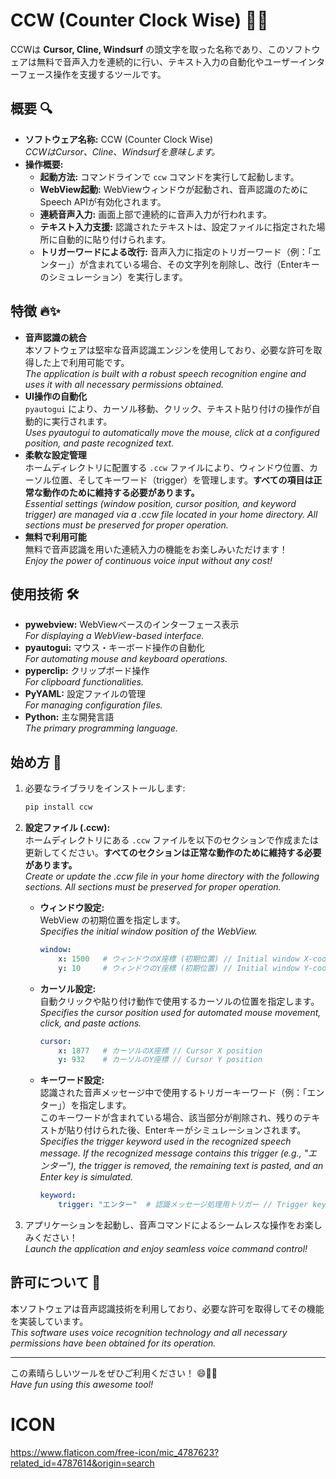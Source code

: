 # CCW (Counter Clock Wise) 🎤🚀

CCWは **Cursor, Cline, Windsurf** の頭文字を取った名称であり、このソフトウェアは無料で音声入力を連続的に行い、テキスト入力の自動化やユーザーインターフェース操作を支援するツールです。

## 概要 🔍
- **ソフトウェア名称:** CCW (Counter Clock Wise)  
  *CCWはCursor、Cline、Windsurfを意味します。*
- **操作概要:**  
  - **起動方法:** コマンドラインで `ccw` コマンドを実行して起動します。
  - **WebView起動:** WebViewウィンドウが起動され、音声認識のためにSpeech APIが有効化されます。
  - **連続音声入力:** 画面上部で連続的に音声入力が行われます。
  - **テキスト入力支援:** 認識されたテキストは、設定ファイルに指定された場所に自動的に貼り付けられます。
  - **トリガーワードによる改行:** 音声入力に指定のトリガーワード（例：「エンター」）が含まれている場合、その文字列を削除し、改行（Enterキーのシミュレーション）を実行します。

## 特徴 🔥✨
- **音声認識の統合**  
  本ソフトウェアは堅牢な音声認識エンジンを使用しており、必要な許可を取得した上で利用可能です。  
  *The application is built with a robust speech recognition engine and uses it with all necessary permissions obtained.*
- **UI操作の自動化**  
  `pyautogui` により、カーソル移動、クリック、テキスト貼り付けの操作が自動的に実行されます。  
  *Uses pyautogui to automatically move the mouse, click at a configured position, and paste recognized text.*
- **柔軟な設定管理**  
  ホームディレクトリに配置する `.ccw` ファイルにより、ウィンドウ位置、カーソル位置、そしてキーワード（trigger）を管理します。**すべての項目は正常な動作のために維持する必要があります。**  
  *Essential settings (window position, cursor position, and keyword trigger) are managed via a .ccw file located in your home directory. All sections must be preserved for proper operation.*
- **無料で利用可能**  
  無料で音声認識を用いた連続入力の機能をお楽しみいただけます！  
  *Enjoy the power of continuous voice input without any cost!*

## 使用技術 🛠️
- **pywebview:** WebViewベースのインターフェース表示  
  *For displaying a WebView-based interface.*
- **pyautogui:** マウス・キーボード操作の自動化  
  *For automating mouse and keyboard operations.*
- **pyperclip:** クリップボード操作  
  *For clipboard functionalities.*
- **PyYAML:** 設定ファイルの管理  
  *For managing configuration files.*
- **Python:** 主な開発言語  
  *The primary programming language.*

## 始め方 🚀
1. 必要なライブラリをインストールします:
    ```sh
    pip install ccw
    ```
2. **設定ファイル (.ccw):**  
   ホームディレクトリにある `.ccw` ファイルを以下のセクションで作成または更新してください。**すべてのセクションは正常な動作のために維持する必要があります。**  
   *Create or update the .ccw file in your home directory with the following sections. All sections must be preserved for proper operation.*
   
   - **ウィンドウ設定:**  
     WebView の初期位置を指定します。  
     *Specifies the initial window position of the WebView.*
     ```yaml
     window:
         x: 1500   # ウィンドウのX座標 (初期位置) // Initial window X-coordinate
         y: 10     # ウィンドウのY座標 (初期位置) // Initial window Y-coordinate
     ```
     
   - **カーソル設定:**  
     自動クリックや貼り付け動作で使用するカーソルの位置を指定します。  
     *Specifies the cursor position used for automated mouse movement, click, and paste actions.*
     ```yaml
     cursor:
         x: 1877   # カーソルのX座標 // Cursor X position
         y: 932    # カーソルのY座標 // Cursor Y position
     ```
     
   - **キーワード設定:**  
     認識された音声メッセージ中で使用するトリガーキーワード（例：「エンター」）を指定します。  
     このキーワードが含まれている場合、該当部分が削除され、残りのテキストが貼り付けられた後、Enterキーがシミュレーションされます。  
     *Specifies the trigger keyword used in the recognized speech message. If the recognized message contains this trigger (e.g., "エンター"), the trigger is removed, the remaining text is pasted, and an Enter key is simulated.*
     ```yaml
     keyword:
         trigger: "エンター"  # 認識メッセージ処理用トリガー // Trigger keyword for processing the recognized text
     ```

3. アプリケーションを起動し、音声コマンドによるシームレスな操作をお楽しみください！  
   *Launch the application and enjoy seamless voice command control!*

## 許可について 📜
本ソフトウェアは音声認識技術を利用しており、必要な許可を取得してその機能を実装しています。  
*This software uses voice recognition technology and all necessary permissions have been obtained for its operation.*

---

この素晴らしいツールをぜひご利用ください！ 😄🎉✨  
*Have fun using this awesome tool!*

# ICON
https://www.flaticon.com/free-icon/mic_4787623?related_id=4787614&origin=search 